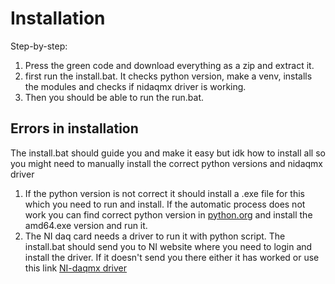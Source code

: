 # Installation
Step-by-step:
1. Press the green code and download everything as a zip and extract it.
2. first run the install.bat. It checks python version, make a venv, installs the modules and checks if nidaqmx driver is working.
3. Then you should be able to run the run.bat.

## Errors in installation
The install.bat should guide you and make it easy but idk how to install all so you might need to manually install the correct python versions and nidaqmx driver
1. If the python version is not correct it should install a .exe file for this which you need to run and install. If the automatic process does not work you can find correct python version in [python.org](https://www.python.org/ftp/python/3.12.3/) and install the amd64.exe version and run it.
2. The NI daq card needs a driver to run it with python script. The install.bat should send you to NI website where you need to login and install the driver. If it doesn't send you there either it has worked or use this link [NI-daqmx driver](https://www.ni.com/en/support/downloads/drivers/download.ni-daq-mx.html#565026)
   
